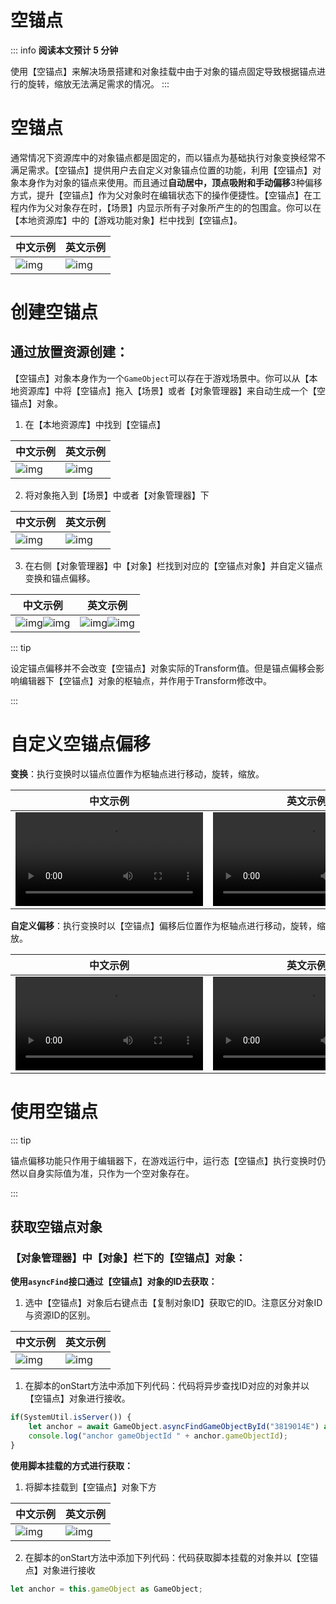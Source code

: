 # 空锚点
::: info
**阅读本文预计 5 分钟**

使用【空锚点】来解决场景搭建和对象挂载中由于对象的锚点固定导致根据锚点进行的旋转，缩放无法满足需求的情况。
:::

# 空锚点

通常情况下资源库中的对象锚点都是固定的，而以锚点为基础执行对象变换经常不满足需求。【空锚点】提供用户去自定义对象锚点位置的功能，利用【空锚点】对象本身作为对象的锚点来使用。而且通过**自动居中，顶点吸附和手动偏移**3种偏移方式，提升【空锚点】作为父对象时在编辑状态下的操作便捷性。【空锚点】在工程内作为父对象存在时，【场景】内显示所有子对象所产生的的包围盒。你可以在【本地资源库】中的【游戏功能对象】栏中找到【空锚点】。

| 中文示例    | 英文示例                                                         |
| ----------- | ------------------------------------------------------------ |
|![img](https://qn-cdn.233leyuan.com/athena/online/48566ed569a040b3af440d94e0f6d32d_354363796.webp)|![img](https://qn-cdn.233leyuan.com/athena/online/c05dd83b571549eba1a7f8f81389ed2d_354363797.webp)|

# 创建空锚点

## 通过放置资源创建：

【空锚点】对象本身作为一个`GameObject`可以存在于游戏场景中。你可以从【本地资源库】中将【空锚点】拖入【场景】或者【对象管理器】来自动生成一个【空锚点】对象。

1. 在【本地资源库】中找到【空锚点】

| 中文示例    | 英文示例                                                         |
| ----------- | ------------------------------------------------------------ |
|![img](https://qn-cdn.233leyuan.com/athena/online/3b68624c3b7b4f9b8e1e3e9c15ec29a9_354363798.webp)|![img](https://qn-cdn.233leyuan.com/athena/online/9718bee36436486dad038d75cf656ac3_354363799.webp)|

2. 将对象拖入到【场景】中或者【对象管理器】下

| 中文示例    | 英文示例                                                         |
| ----------- | ------------------------------------------------------------ |
|![img](https://qn-cdn.233leyuan.com/athena/online/ae3fb87785e04c7eaf28d63155f08ff9_357661906.webp)|![img](https://qn-cdn.233leyuan.com/athena/online/79b0fcc957024f7aa8d440edbf64d6d7_354363800.webp)|

3. 在右侧【对象管理器】中【对象】栏找到对应的【空锚点对象】并自定义锚点变换和锚点偏移。

| 中文示例    | 英文示例                                                         |
| ----------- | ------------------------------------------------------------ |
|![img](https://qn-cdn.233leyuan.com/athena/online/17dc4ef867f045979f99f81314391811_354363801.webp)![img](https://qn-cdn.233leyuan.com/athena/online/e132652e25d449868b00af4abd75c26e_354363803.webp)|![img](https://qn-cdn.233leyuan.com/athena/online/d61f4810627f4cf8b000a4e45b523696_354410597.webp)![img](https://qn-cdn.233leyuan.com/athena/online/495d692270114a2dbab5f1fc7575a16a_354363804.webp)|




::: tip

设定锚点偏移并不会改变【空锚点】对象实际的Transform值。但是锚点偏移会影响编辑器下【空锚点】对象的枢轴点，并作用于Transform修改中。

:::

# 自定义空锚点偏移

**变换**：执行变换时以锚点位置作为枢轴点进行移动，旋转，缩放。

| 中文示例    | 英文示例                                                         |
| ----------- | ------------------------------------------------------------ |
|<video controls src="https://qn-cdn.233leyuan.com/online/hMgbWECvJzPk1724064429813.mp4"></video>|<video controls src="https://qn-cdn.233leyuan.com/online/smPCrObo2Axi1724064459509.mp4"></video>|

**自定义偏移**：执行变换时以【空锚点】偏移后位置作为枢轴点进行移动，旋转，缩放。

| 中文示例    | 英文示例                                                         |
| ----------- | ------------------------------------------------------------ |
|<video controls src="https://qn-cdn.233leyuan.com/online/4Y3LFnn2d3jJ1724064473675.mp4"></video>|<video controls src="https://qn-cdn.233leyuan.com/online/pztMoAu4ZEaM1724064501396.mp4"></video>|

# 使用空锚点

::: tip

锚点偏移功能只作用于编辑器下，在游戏运行中，运行态【空锚点】执行变换时仍然以自身实际值为准，只作为一个空对象存在。

:::

## 获取空锚点对象

### 【对象管理器】中【对象】栏下的【空锚点】**对象**：

**使用`asyncFind`接口通过【空锚点】对象的ID去获取：**

1. 选中【空锚点】对象后右键点击【复制对象ID】获取它的ID。注意区分对象ID与资源ID的区别。

| 中文示例    | 英文示例                                                         |
| ----------- | ------------------------------------------------------------ |
|![img](https://qn-cdn.233leyuan.com/athena/online/1288048f876946b7b5b0e4f9fd6c15cf_357661905.webp)|![img](https://qn-cdn.233leyuan.com/athena/online/7ae1b9d4d5a249e78d5f68a0fab968e2_354363805.webp)|

1. 在脚本的onStart方法中添加下列代码：代码将异步查找ID对应的对象并以【空锚点】对象进行接收。

```TypeScript
if(SystemUtil.isServer()) {
    let anchor = await GameObject.asyncFindGameObjectById("3819014E") as GameObject;
    console.log("anchor gameObjectId " + anchor.gameObjectId);
}
```

**使用脚本挂载的方式进行获取：**

1. 将脚本挂载到【空锚点】对象下方

| 中文示例    | 英文示例                                                         |
| ----------- | ------------------------------------------------------------ |
|![img](https://qn-cdn.233leyuan.com/athena/online/bcb7634300f44ab194f733f659cba201_354363806.webp)|![img](https://qn-cdn.233leyuan.com/athena/online/2453033189b047b0a1482076e070ec30_354363807.webp)|

2. 在脚本的onStart方法中添加下列代码：代码获取脚本挂载的对象并以【空锚点】对象进行接收

```TypeScript
let anchor = this.gameObject as GameObject;
```

